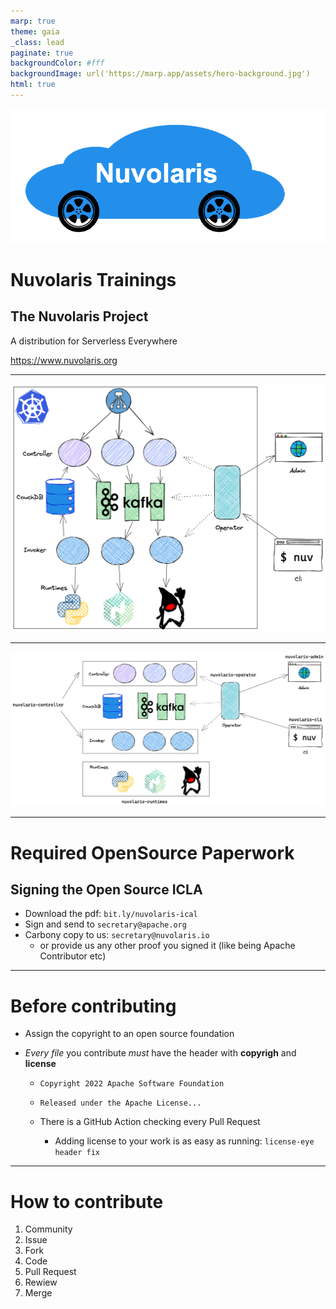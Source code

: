 ```yaml
---
marp: true
theme: gaia
_class: lead
paginate: true
backgroundColor: #fff
backgroundImage: url('https://marp.app/assets/hero-background.jpg')
html: true
---
```


![bg left:40% 80%](./image/logo-transparent.png)

# **Nuvolaris Trainings**
## The Nuvolaris Project

A distribution for Serverless Everywhere

https://www.nuvolaris.org


---
![bg fit](./image/architecture.png)

---
![bg fit](./image/components.png)


---
# Required OpenSource Paperwork
## Signing the Open Source ICLA

- Download the pdf:
 `bit.ly/nuvolaris-ical`
- Sign and send to 
   `secretary@apache.org`
- Carbony copy to us: 
    `secretary@nuvolaris.io`
     - or provide us any other proof you signed it (like being Apache Contributor etc)

---
# Before contributing

- Assign the copyright to an open source foundation

- *Every file* you contribute *must* have the header with **copyrigh** and **license**
  -  `Copyright 2022 Apache Software Foundation`
  -  `Released under the Apache License...`

  - There is a GitHub Action checking every Pull Request
    - Adding license to your work is as easy as running:
    `license-eye header fix`

---
# How to contribute

1. Community
1. Issue
1. Fork
1. Code
1. Pull Request
1. Rewiew
1. Merge